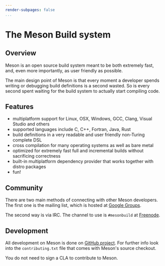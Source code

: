 ```yaml
---
render-subpages: false
...
```


# The Meson Build system

## Overview

Meson is an open source build system meant to be both extremely fast, and, even more importantly, as user friendly as possible.

The main design point of Meson is that every moment a developer spends writing or debugging build definitions is a second wasted. So is every second spent waiting for the build system to actually start compiling code.

## Features

*   multiplatform support for Linux, OSX, Windows, GCC, Clang, Visual Studio and others
*   supported languages include C, C++, Fortran, Java, Rust
*   build definitions in a very readable and user friendly non-Turing complete DSL
*   cross compilation for many operating systems as well as bare metal
*   optimized for extremely fast full and incremental builds without sacrificing correctness
*   built-in multiplatform dependency provider that works together with distro packages
*   fun!

## Community

There are two main methods of connecting with other Meson developers. The first one is the mailing list, which is hosted at [Google Groups](https://groups.google.com/forum/#!forum/mesonbuild).

The second way is via IRC. The channel to use is `#mesonbuild` at [Freenode](https://freenode.net/).

## Development

All development on Meson is done on [GitHub project](https://github.com/mesonbuild/meson). For further info look into the `contributing.txt` file that comes with Meson's source checkout.

You do not need to sign a CLA to contribute to Meson.
